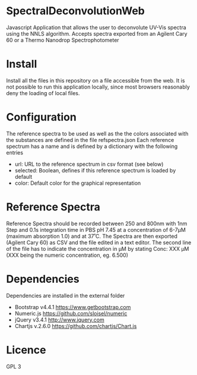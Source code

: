 # SpectralDeconvolutionWeb
Javascript Application that allows the user to deconvolute UV-Vis spectra using the NNLS algorithm. Accepts spectra exported from an Agilent Cary 60 or a Thermo Nanodrop Spectrophotometer
# Install
Install all the files in this repository on a file accessible from the web. It is not possible to run this application locally, since most browsers reasonably deny the loading of local files.
# Configuration
The reference spectra to be used as well as the the colors associated with the substances are defined in the file refspectra.json
Each reference spectrum has a name and is defined by a dictionary with the following entries
* url: URL to the reference spectrum in csv format (see below)
* selected: Boolean, defines if this reference spectrum is loaded by default
* color: Default color for the graphical representation
# Reference Spectra
Reference Spectra should be recorded between 250 and 800nm with 1nm Step and 0.1s integration time in PBS pH 7.45 at a concentration of 6-7µM (maximum absorption 1.0) and at 37˚C. 
The Spectra are then exported (Agilent Cary 60) as CSV and the file edited in a text editor. The second line of the file has to indicate the concentration in µM by stating Conc: XXX µM (XXX being the numeric concentration, eg. 6.500)
# Dependencies
Dependencies are installed in the external folder
* Bootstrap v4.4.1 https://www.getbootstrap.com
* Numeric.js https://github.com/sloisel/numeric
* jQuery v3.4.1 http://www.jquery.com
* Chartjs v.2.6.0 https://github.com/chartjs/Chart.js
# Licence
GPL 3